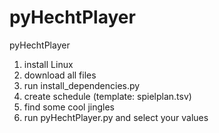 # pyHechtPlayer
pyHechtPlayer

1. install Linux
2. download all files
3. run install_dependencies.py
4. create schedule (template: spielplan.tsv)
5. find some cool jingles
6. run pyHechtPlayer.py and select your values
